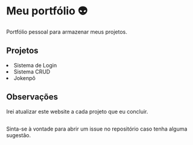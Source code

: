 # Meu portfólio 👽
Portfólio pessoal para armazenar meus projetos.

<h2>Projetos</h2>
<li>Sistema de Login</li>
<li>Sistema CRUD</li>
<li>Jokenpô</li>

<h2>Observações</h2>
Irei atualizar este website a cada projeto que eu concluir.

##

Sinta-se à vontade para abrir um issue no repositório caso tenha alguma sugestão.
